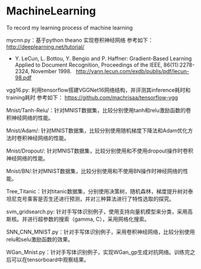 # MachineLearning
To record my learning process of machine learning

mycnn.py：基于python theano 实现卷积神经网络
参考如下：
http://deeplearning.net/tutorial/
- Y. LeCun, L. Bottou, Y. Bengio and P. Haffner:
   Gradient-Based Learning Applied to Document
   Recognition, Proceedings of the IEEE, 86(11):2278-2324, November 1998.
   http://yann.lecun.com/exdb/publis/pdf/lecun-98.pdf

vgg16.py:
利用tensorflow搭建VGGNet16网络结构，并评测其inference耗时和training耗时
参考如下：
https://github.com/machrisaa/tensorflow-vgg

Mnist/Tanh-Relu/：针对MNIST数据集，比较分别使用tanh和relu激励函数的卷积神经网络的性能。

Mnist/Adam/: 针对MNIST数据集，比较分别使用随机梯度下降法和Adam优化方法时卷积神经网络的性能。

Mnist/Dropout/: 针对MNIST数据集，比较分别使用和不使用dropout操作时卷积神经网络的性能。

Mnist/BN/:针对MNIST数据集，比较分别使用和不使用BN操作时神经网络的性能。

Tree_Titanic：针对titanic数据集，分别使用决策树，随机森林，梯度提升树对泰坦尼克号乘客是否生还进行预测，并对三种算法进行了特性选取的探究。

svm_gridsearch.py: 针对手写体识别例子，使用支持向量机模型来分类，采用高斯核。并进行超参数的搜索（gamma, C），采用网格化搜索。

SNN_CNN_MNIST.py：针对手写体识别例子，采用卷积神经网络，比较分别使用relu和selu激励函数的效果。

WGan_Mnist.py：针对手写体识别例子，实现WGan_gp生成对抗网络。训练完之后可以在tensorboard中观察结果。
